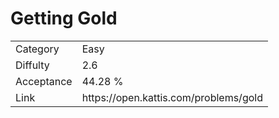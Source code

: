 # Getting Gold

<table>
    <tr>
        <td>Category</td>
        <td>Easy</td>
    </tr>
    <tr>
        <td>Diffulty</td>
        <td>2.6</td>
    </tr>
    <tr>
        <td>Acceptance</td>
        <td>44.28 %</td>
    </tr>
    <tr>
        <td>Link</td>
        <td>https://open.kattis.com/problems/gold</td>
    </tr>
</table>